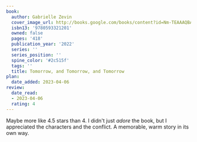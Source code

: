 ```yaml
---
book:
  author: Gabrielle Zevin
  cover_image_url: http://books.google.com/books/content?id=Nm-TEAAAQBAJ&printsec=frontcover&img=1&zoom=1&source=gbs_api
  isbn13: '9780593321201'
  owned: false
  pages: '418'
  publication_year: '2022'
  series: ''
  series_position: ''
  spine_color: '#2c515f'
  tags: ''
  title: Tomorrow, and Tomorrow, and Tomorrow
plan:
  date_added: 2023-04-06
review:
  date_read:
  - 2023-04-06
  rating: 4
---
```

Maybe more like 4.5 stars than 4. I didn't just *adore* the book, but I appreciated the characters and the conflict. A memorable, warm story in its own way.
